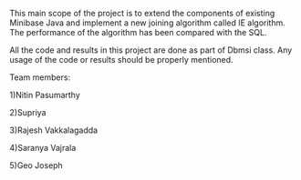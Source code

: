 This main scope of the project is to extend the components
of existing Minibase Java and implement a new joining algorithm called
IE algorithm. The performance of the algorithm has been compared
with the SQL.

All the code and results in this project are done as
part of Dbmsi class. Any usage of the code or results should 
be properly mentioned.

Team members:

1)Nitin Pasumarthy

2)Supriya

3)Rajesh Vakkalagadda

4)Saranya Vajrala

5)Geo Joseph